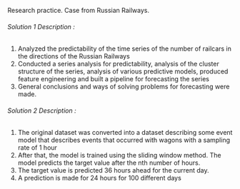 Research practice. Case from Russian Railways.

###### Solution 1 Description :
1. Analyzed the predictability of the time series of the number of railcars in the directions of the Russian Railways
2. Conducted a series analysis for predictability, analysis of the cluster structure of the series, analysis of various predictive models, produced feature engineering and built
a pipeline for forecasting the series 
3. General conclusions and ways of solving problems for forecasting were made.

###### Solution 2 Description :
1. The original dataset was converted into a dataset describing some event model that describes events that occurred with wagons with a sampling rate of 1 hour
2. After that, the model is trained using the sliding window method. The model predicts the target value after the nth number of hours.
3. The target value is predicted 36 hours ahead for the current day. 
4. A prediction is made for 24 hours for 100 different days 
